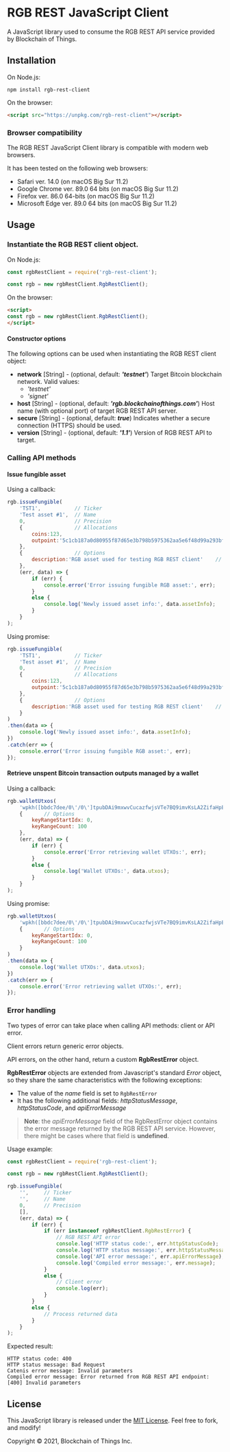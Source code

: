 # RGB REST JavaScript Client

A JavaScript library used to consume the RGB REST API service provided by Blockchain of Things.

## Installation

On Node.js:

```shell
npm install rgb-rest-client
```

On the browser:

```html
<script src="https://unpkg.com/rgb-rest-client"></script>
```

### Browser compatibility

The RGB REST JavaScript Client library is compatible with modern web browsers.

It has been tested on the following web browsers:

- Safari ver. 14.0 (on macOS Big Sur 11.2)
- Google Chrome ver. 89.0 64 bits (on macOS Big Sur 11.2)
- Firefox ver. 86.0 64-bits (on macOS Big Sur 11.2)
- Microsoft Edge ver. 89.0 64 bits (on macOS Big Sur 11.2)

## Usage

### Instantiate the RGB REST client object.

On Node.js:

```javascript
const rgbRestClient = require('rgb-rest-client');

const rgb = new rgbRestClient.RgbRestClient();
```

On the browser:

```html
<script>
const rgb = new rgbRestClient.RgbRestClient();
</script>
```

#### Constructor options

The following options can be used when instantiating the RGB REST client object:

- **network** \[String\] - (optional, default: <b>*'testnet'*</b>) Target Bitcoin blockchain network. Valid values:
    - *'testnet'*
    - *'signet'*
- **host** \[String\] - (optional, default: <b>*'rgb.blockchainofthings.com'*</b>) Host name (with optional port) of target RGB REST API server.
- **secure** \[String\] - (optional, default: <b>*true*</b>) Indicates whether a secure connection (HTTPS) should be used.
- **version** \[String\] - (optional, default: <b>*'1.1'*</b>) Version of RGB REST API to target.

### Calling API methods

#### Issue fungible asset

Using a callback:

```javascript
rgb.issueFungible(
    'TST1',           // Ticker
    'Test asset #1',  // Name
    0,                // Precision
    {                 // Allocations
        coins:123,
        outpoint:'5c1cb187a0d80955f87d65e3b798b5975362aa5e6f48d99a293bf162606fbdaa:4'
    },
    {                 // Options
        description:'RGB asset used for testing RGB REST client'    // Description
    },
    (err, data) => {
        if (err) {
            console.error('Error issuing fungible RGB asset:', err);
        }
        else {
            console.log('Newly issued asset info:', data.assetInfo);
        }
    }
);
```

Using promise:

```javascript
rgb.issueFungible(
    'TST1',           // Ticker
    'Test asset #1',  // Name
    0,                // Precision
    {                 // Allocations
        coins:123,
        outpoint:'5c1cb187a0d80955f87d65e3b798b5975362aa5e6f48d99a293bf162606fbdaa:4'
    },
    {                 // Options
        description:'RGB asset used for testing RGB REST client'    // Description
    }
)
.then(data => {
    console.log('Newly issued asset info:', data.assetInfo);
})
.catch(err => {
    console.error('Error issuing fungible RGB asset:', err);
});
```

#### Retrieve unspent Bitcoin transaction outputs managed by a wallet

Using a callback:

```javascript
rgb.walletUtxos(
    'wpkh([bbdc7dee/0\'/0\']tpubDAi9mxwvCucazfwjsVTe7BQ9imvKsLA2ZifaHpETwAEtMNroXkWeVAQGhq6EyhD7i8fBCE2mVaeLL638g8zD1faLXtcFHsvAdxuD1ffNgWs/*\')#nx3xqje2', // Wallet descriptor
    {       // Options
        keyRangeStartIdx: 0,
        keyRangeCount: 100
    },
    (err, data) => {
        if (err) {
            console.error('Error retrieving wallet UTXOs:', err);
        }
        else {
            console.log('Wallet UTXOs:', data.utxos);
        }
    }
);
```

Using promise:

```javascript
rgb.walletUtxos(
    'wpkh([bbdc7dee/0\'/0\']tpubDAi9mxwvCucazfwjsVTe7BQ9imvKsLA2ZifaHpETwAEtMNroXkWeVAQGhq6EyhD7i8fBCE2mVaeLL638g8zD1faLXtcFHsvAdxuD1ffNgWs/*\')#nx3xqje2', // Wallet descriptor
    {       // Options
        keyRangeStartIdx: 0,
        keyRangeCount: 100
    }
)
.then(data => {
    console.log('Wallet UTXOs:', data.utxos);
})
.catch(err => {
    console.error('Error retrieving wallet UTXOs:', err);
});
```

### Error handling

Two types of error can take place when calling API methods: client or API error.

Client errors return generic error objects.

API errors, on the other hand, return a custom **RgbRestError** object.

**RgbRestError** objects are extended from Javascript's standard *Error* object, so they share the same
characteristics with the following exceptions:

- The value of the *name* field is set to `RgbRestError`
- It has the following additional fields: *httpStatusMessage*, *httpStatusCode*, and *apiErrorMessage*

> **Note**: the *apiErrorMessage* field of the RgbRestError object contains the error message returned by the
RGB REST API service. However, there might be cases where that field is **undefined**.

Usage example:

```JavaScript
const rgbRestClient = require('rgb-rest-client');

const rgb = new rgbRestClient.RgbRestClient();

rgb.issueFungible(
    '',     // Ticker
    '',     // Name
    0,      // Precision
    [],
    (err, data) => {
        if (err) {
            if (err instanceof rgbRestClient.RgbRestError) {
                // RGB REST API error
                console.log('HTTP status code:', err.httpStatusCode);
                console.log('HTTP status message:', err.httpStatusMessage);
                console.log('API error message:', err.apiErrorMessage);
                console.log('Compiled error message:', err.message);
            }
            else {
                // Client error
                console.log(err);
            }
        }
        else {
            // Process returned data
        }
    }
);
```

Expected result:

```
HTTP status code: 400
HTTP status message: Bad Request
Catenis error message: Invalid parameters
Compiled error message: Error returned from RGB REST API endpoint: [400] Invalid parameters
```

## License

This JavaScript library is released under the [MIT License](LICENSE). Feel free to fork, and modify!

Copyright © 2021, Blockchain of Things Inc.
